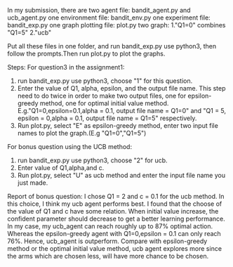 In my submission, there are two agent file: bandit_agent.py and ucb_agent.py
                            one environment file: bandit_env.py
                            one experiment file: bandit_exp.py
                            one graph plotting file: plot.py
                            two graph: 1."Q1=0" combines "Q1=5"
                                       2."ucb"

Put all these files in one folder, and run bandit_exp.py use python3, then follow
the prompts.Then run plot.py to plot the graphs.

Steps:
For question3 in the assignment1:
  1. run bandit_exp.py use python3, choose "1" for this question.
  2. Enter the value of Q1, alpha, epsilon, and the output file name.
     This step need to do twice in order to make two output files, one for epsilon-greedy method, one for optimal initial value method.
     E.g."Q1=0,epsilon=0.1,alpha = 0.1, output file name = Q1=0"
     and "Q1 = 5, epsilon = 0,alpha = 0.1, output file name = Q1=5" respectively.
  3. Run plot.py, select "E" as epsilon-greedy method, enter two input file names
     to plot the graph.(E.g "Q1=0","Q1=5")

For bonus question using the UCB method:
  1. run bandit_exp.py use python3, choose "2" for ucb.
  2. Enter value of Q1,alpha,and c.
  3. Run plot.py, select "U" as ucb method and enter the input file name you just made.

Report of bonus question:
  I chose Q1 = 2 and c = 0.1 for the ucb method. In this choice, I think my ucb agent performs best.
  I found that the choose of the value of Q1 and c have some relation. When initial value increase, the confident parameter should decrease to get a better learning performance.
  In my case, my ucb_agent can reach roughly up to 87% optimal action. Whereas the epsilon-greedy agent with Q1=0,epsilon = 0.1 can only reach 76%. Hence, ucb_agent is outperform.
  Compare with epsilon-greedy method or the optimal initial value method, ucb agent explores more since the arms which are chosen less, will have more chance to be chosen.
